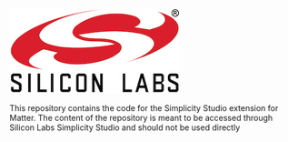 [![Silicon Labs](./docs/images/silabs-logo.jpg)](https://www.silabs.com)

This repository contains the code for the Simplicity Studio extension for Matter. The content of the repository is meant to be accessed through Silicon Labs Simplicity Studio and should not be used directly